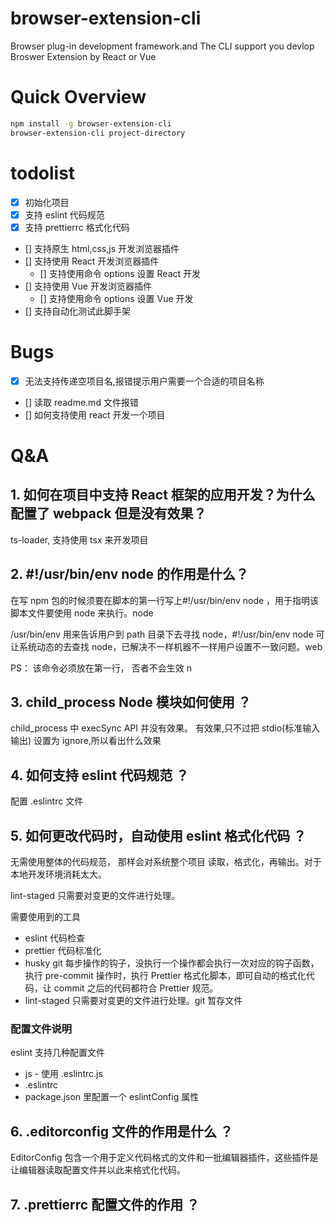 # browser-extension-cli

Browser plug-in development framework.and The CLI support you devlop Broswer Extension by React or Vue

# Quick Overview

```sh
npm install -g browser-extension-cli
browser-extension-cli project-directory
```

# todolist

-   [x] 初始化项目
-   [x] 支持 eslint 代码规范
-   [x] 支持 prettierrc 格式化代码
-   [] 支持原生 html,css,js 开发浏览器插件
-   [] 支持使用 React 开发浏览器插件
    -   [] 支持使用命令 options 设置 React 开发
-   [] 支持使用 Vue 开发浏览器插件
    -   [] 支持使用命令 options 设置 Vue 开发
-   [] 支持自动化测试此脚手架

# Bugs

-   [x] 无法支持传递空项目名,报错提示用户需要一个合适的项目名称
-   [] 读取 readme.md 文件报错
-   [] 如何支持使用 react 开发一个项目

# Q&A

## 1. 如何在项目中支持 React 框架的应用开发？为什么配置了 webpack 但是没有效果？

ts-loader, 支持使用 tsx 来开发项目

## 2. #!/usr/bin/env node 的作用是什么？

在写 npm 包的时候须要在脚本的第一行写上#!/usr/bin/env node ，用于指明该脚本文件要使用 node 来执行。node

/usr/bin/env 用来告诉用户到 path 目录下去寻找 node，#!/usr/bin/env node 可让系统动态的去查找 node，已解决不一样机器不一样用户设置不一致问题。web

PS： 该命令必须放在第一行， 否者不会生效 n

## 3. child_process Node 模块如何使用 ？

child_process 中 execSync API 并没有效果。
有效果,只不过把 stdio(标准输入输出) 设置为 ignore,所以看出什么效果

## 4. 如何支持 eslint 代码规范 ？

配置 .eslintrc 文件

## 5. 如何更改代码时，自动使用 eslint 格式化代码 ？

无需使用整体的代码规范， 那样会对系统整个项目 读取，格式化，再输出。对于本地开发环境消耗太大。

lint-staged 只需要对变更的文件进行处理。

需要使用到的工具

-   eslint 代码检查
-   prettier 代码标准化
-   husky git 每步操作的钩子，没执行一个操作都会执行一次对应的钩子函数，执行 pre-commit 操作时，执行 Prettier 格式化脚本，即可自动的格式化代码，让 commit 之后的代码都符合 Prettier 规范。
-   lint-staged 只需要对变更的文件进行处理。git 暂存文件

### 配置文件说明

eslint 支持几种配置文件

-   js - 使用 .eslintrc.js
-   .eslintrc
-   package.json 里配置一个 eslintConfig 属性

## 6. .editorconfig 文件的作用是什么 ？

EditorConfig 包含一个用于定义代码格式的文件和一批编辑器插件，这些插件是让编辑器读取配置文件并以此来格式化代码。

## 7. .prettierrc 配置文件的作用 ？
